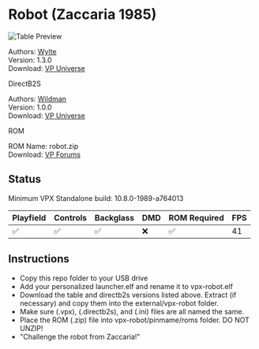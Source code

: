 # Robot (Zaccaria 1985)

![Table Preview](../../images/vpx-robot.png)

Authors: [Wylte](https://vpuniverse.com/profile/40718-wylte/)  
Version: 1.3.0  
Download: [VP Universe](https://vpuniverse.com/files/file/11484-robot-zaccaria-1985/)

DirectB2S

Authors: [Wildman](https://vpuniverse.com/profile/5-wildman//)  
Version: 1.0.0  
Download: [VP Universe](https://vpuniverse.com/files/file/11844-robot-zaccaria-1985/)  

ROM

ROM Name: robot.zip  
Download: [VP Forums](https://www.vpforums.org/index.php?app=downloads&showfile=622)

## Status 

Minimum VPX Standalone build: 10.8.0-1989-a764013

| Playfield | Controls | Backglass | DMD | ROM Required | FPS | 
|-----------|----------|-----------|-----|--------------|-----|
| :white_check_mark: | :white_check_mark: | :white_check_mark: | :x: | :white_check_mark: | 41 |

## Instructions

- Copy this repo folder to your USB drive
- Add your personalized launcher.elf and rename it to vpx-robot.elf
- Download the table and directb2s versions listed above. Extract (if necessary) and copy them into the external/vpx-robot folder.
- Make sure (.vpx), (.directb2s), and (.ini) files are all named the same.
- Place the ROM (.zip) file into vpx-robot/pinmame/roms folder. DO NOT UNZIP!
- "Challenge the robot from Zaccaria!" 

